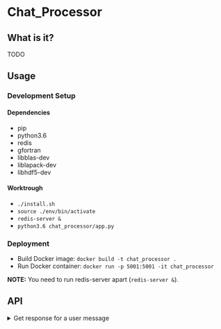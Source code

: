 # Chat_Processor

## What is it?

TODO

## Usage

### Development Setup

#### Dependencies

- pip
- python3.6
- redis
- gfortran
- libblas-dev
- liblapack-dev
- libhdf5-dev

#### Worktrough

- `./install.sh`
- `source ./env/bin/activate`
- `redis-server &`
- `python3.6 chat_processor/app.py`

### Deployment

- Build Docker image: `docker build -t chat_processor .`
- Run Docker container: `docker run -p 5001:5001 -it chat_processor`

**NOTE:** You need to run redis-server apart (`redis-server &`).

## API

<details>
<summary>Get response for a user message</summary>

```http
POST /getResponse
```

| Parameter | Type | Description |
| :--- | :--- | :--- |
| `idChat` | `string` | **Required**. Chat id. |
| `idUser` | `string` | **Required**. User id. |
| `msg` | `string` | **Required**. User message. |
| `name` | `string` | **Required**. User name. |
| `location` | `None` or `{"lat": float, "lon": float}` | **Required**. User location. |

Example:
```
{
    "idChat":"111",
    "idUser":"111",
    "msg":"Quero ver um filme.",
    "name":"António Maria",
    "location": None
}
```

Example sending location:
```
{
    "idChat":"111",
    "idUser":"111",
    "msg":"Quero ver um filme.",
    "name":"António Maria",
    "location": {
        "lat": 32.543042,
        "lon": -10.424717
    }
}
```

Returns a message (`string`) to send to user.

------
</details>
